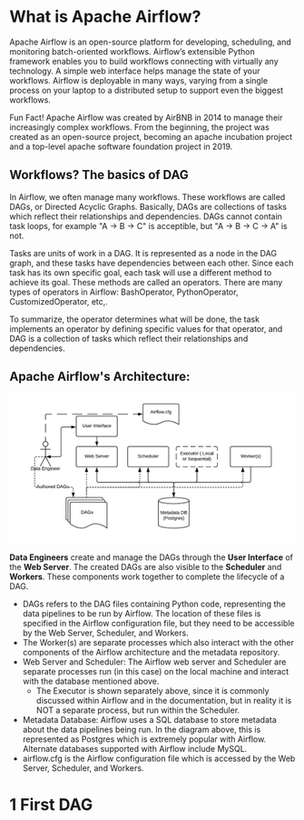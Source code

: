 # What is Apache Airflow?
Apache Airflow is an open-source platform for developing, scheduling, and monitoring batch-oriented workflows. Airflow’s extensible Python framework enables you to build workflows connecting with virtually any technology. A simple web interface helps manage the state of your workflows. Airflow is deployable in many ways, varying from a single process on your laptop to a distributed setup to support even the biggest workflows.

Fun Fact! Apache Airflow was created by AirBNB in 2014 to manage their increasingly complex workflows. From the beginning, the project was created as an open-source project, becoming an apache incubation project and a top-level apache software foundation project in 2019.

## Workflows? The basics of DAG
In Airflow, we often manage many workflows. These workflows are called DAGs, or Directed Acyclic Graphs. Basically, DAGs are collections of tasks which reflect their relationships and dependencies. DAGs cannot contain task loops, for example "A -> B -> C" is acceptible, but "A -> B -> C -> A" is not.

Tasks are units of work in a DAG. It is represented as a node in the DAG graph, and these tasks have dependencies between each other. Since each task has its own specific goal, each task will use a different method to achieve its goal. These methods are called an operators. There are many types of operators in Airflow: BashOperator, PythonOperator, CustomizedOperator, etc,.

To summarize, the operator determines what will be done, the task implements an operator by defining specific values for that operator, and DAG is a collection of tasks which reflect their relationships and dependencies. 

## Apache Airflow's Architecture:
![Apache Airflow Architecture](assets/architecture.png)

**Data Engineers** create and manage the DAGs through the **User Interface** of the **Web Server**. The created DAGs are also visible to the **Scheduler** and **Workers**. These components work together to complete the lifecycle of a DAG.

- DAGs refers to the DAG files containing Python code, representing the data pipelines to be run by Airflow. The location of these files is specified in the Airflow configuration file, but they need to be accessible by the Web Server, Scheduler, and Workers.
- The Worker(s) are separate processes which also interact with the other components of the Airflow architecture and the metadata repository.
- Web Server and Scheduler: The Airflow web server and Scheduler are separate processes run (in this case) on the local machine and interact with the database mentioned above.
    - The Executor is shown separately above, since it is commonly discussed within Airflow and in the documentation, but in reality it is NOT a separate process, but run within the Scheduler.
- Metadata Database: Airflow uses a SQL database to store metadata about the data pipelines being run. In the diagram above, this is represented as Postgres which is extremely popular with Airflow. Alternate databases supported with Airflow include MySQL.
- airflow.cfg is the Airflow configuration file which is accessed by the Web Server, Scheduler, and Workers.

# 1 First DAG
